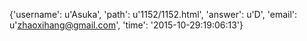 {'username': u'Asuka', 'path': u'1152/1152.html', 'answer': u'D', 'email': u'zhaoxihang@gmail.com', 'time': '2015-10-29:19:06:13'}